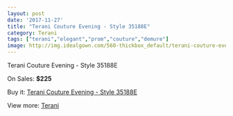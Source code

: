 ```yaml
---
layout: post
date: '2017-11-27'
title: "Terani Couture Evening - Style 35188E"
category: Terani
tags: ["terani","elegant","prom","couture","demure"]
image: http://img.idealgown.com/560-thickbox_default/terani-couture-evening-style-35188e.jpg
---
```

Terani Couture Evening - Style 35188E

On Sales: **$225**
<a href="https://www.idealgown.com/en/terani/217-terani-couture-evening-style-35188e.html"><amp-img layout="responsive" width="600" height="600" src="//img.idealgown.com/560-thickbox_default/terani-couture-evening-style-35188e.jpg" alt="Terani Couture Evening - Style 35188E 0" /></a>
<a href="https://www.idealgown.com/en/terani/217-terani-couture-evening-style-35188e.html"><amp-img layout="responsive" width="600" height="600" src="//img.idealgown.com/561-thickbox_default/terani-couture-evening-style-35188e.jpg" alt="Terani Couture Evening - Style 35188E 1" /></a>

Buy it: [Terani Couture Evening - Style 35188E](https://www.idealgown.com/en/terani/217-terani-couture-evening-style-35188e.html "Terani Couture Evening - Style 35188E")

View more: [Terani](https://www.idealgown.com/en/4-terani "Terani")